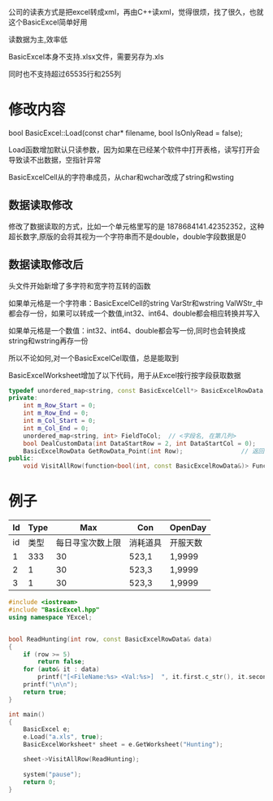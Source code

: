 公司的读表方式是把excel转成xml，再由C++读xml，觉得很烦，找了很久，也就这个BasicExcel简单好用

读数据为主,效率低

BasicExcel本身不支持.xlsx文件，需要另存为.xls

同时也不支持超过65535行和255列

# 修改内容
bool BasicExcel::Load(const char* filename, bool IsOnlyRead = false);
    
Load函数增加默认只读参数，因为如果在已经某个软件中打开表格，读写打开会导致读不出数据，空指针异常
  
BasicExcelCell从的字符串成员，从char和wchar改成了string和wsting

## 数据读取修改
修改了数据读取的方式，比如一个单元格里写的是 1878684141.42352352，这种超长数字,原版的会将其视为一个字符串而不是double，double字段数据是0
    
## 数据读取修改后
头文件开始新增了多字符和宽字符互转的函数
        
如果单元格是一个字符串：BasicExcelCell的string VarStr和wstring ValWStr_中都会存一份，如果可以转成一个数值,int32、int64、double都会相应转换并写入
        
如果单元格是一个数值：int32、int64、double都会写一份,同时也会转换成string和wstring再存一份
        
所以不论如何,对一个BasicExcelCel取值，总是能取到
        
 BasicExcelWorksheet增加了以下代码，用于从Excel按行按字段获取数据
```c++
typedef unordered_map<string, const BasicExcelCell*> BasicExcelRowData;private:
private:
    int m_Row_Start = 0;
    int m_Row_End = 0;
    int m_Col_Start = 0;
    int m_Col_End = 0;
    unordered_map<string, int> FieldToCol;	// <字段名, 在第几列>
    bool DealCustomData(int DataStartRow = 2, int DataStartCol = 0);	    // 默认第0行是字段名,第1行是说明解释,第二行开始是真正的数据
    BasicExcelRowData GetRowData_Point(int Row);			    // 返回<key字段名, 该行该字段名对应的数据>		返回原始数据指针
public:
    void VisitAllRow(function<bool(int, const BasicExcelRowData&)> Func);    // 遍历所有行,返回true继续遍历下一行,返回false停止  参数1：行数   参数2：<字段名， 数据>
```
# 例子
Id     | Type | Max| Con| OpenDay
-------- | -----| -----| -----| -----
id  | 类型 | 每日寻宝次数上限| 消耗道具 | 开服天数
1  | 333 | 30 | 523,1 | 1,9999
2  | 1 | 30 | 523,3 | 1,9999
3  | 1 | 30 | 523,3 | 1,9999
```c++
#include <iostream>
#include "BasicExcel.hpp"
using namespace YExcel;


bool ReadHunting(int row, const BasicExcelRowData& data)
{
    if (row >= 5)
        return false;
    for (auto& it : data)
        printf("[<FileName:%s> <Val:%s>]  ", it.first.c_str(), it.second->GetString());
    printf("\n\n");
    return true;
}

int main() 
{
    BasicExcel e;
    e.Load("a.xls", true);
    BasicExcelWorksheet* sheet = e.GetWorksheet("Hunting");

    sheet->VisitAllRow(ReadHunting);
    
    system("pause");
    return 0;
}
```
